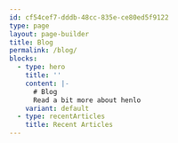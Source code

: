 ```yaml
---
id: cf54cef7-dddb-48cc-835e-ce80ed5f9122
type: page
layout: page-builder
title: Blog
permalink: /blog/
blocks:
  - type: hero
    title: ''
    content: |-
      # Blog
      Read a bit more about henlo
    variant: default
  - type: recentArticles
    title: Recent Articles
---
```

